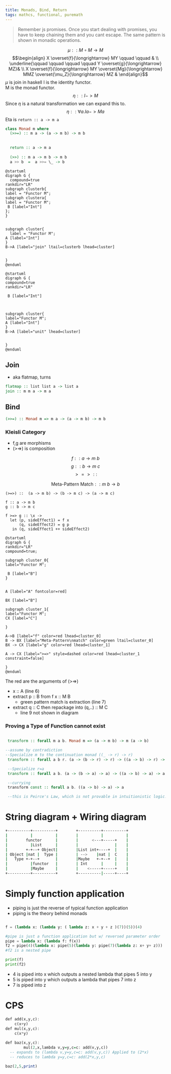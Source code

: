 ```yaml
---
title: Monads, Bind, Return
tags: mathcs, functional, puremath
---
```


 > Remember js promises. Once you start dealing with promises, you have to keep chaining them and you cant escape. The same pattern is shown in monadic operations.


$$ \mu :: M \circ M \rightarrow  M $$
$$\begin{align}
X \overset{f}{\longrightarrow} MY \qquad \qquad & \\
\underline{\qquad \qquad \qquad \qquad Y \overset{g}{\longrightarrow} MZ}& \\
X \overset{f}{\longrightarrow} MY \overset{Mg}{\longrightarrow} MMZ \overset{\mu_Z}{\longrightarrow} MZ &
\end{align}$$
$\mu$ is join in haskell
I is the identity functor.  
M is the monad functor.  
$$ \eta :: I -> M $$
Since $\eta$ is a natural transformation we can expand this to.  
$$ \eta :: \forall a. Ia -> Ma $$
Eta is `return :: a -> m a`
```haskell
class Monad m where
  (>>=) :: m a -> (a -> m b) -> m b
  
   
  return :: a -> m a
 
  (>>) :: m a -> m b -> m b
  a >> b  =  a >>= \_ -> b    
```



```plantuml
@startuml
digraph G {
  compound=true
rankdir="LR"
subgraph clusterb{
label = "Functor M";
subgraph clustera{
label = "Functor M";
 B [label="Int"]
};
}


subgraph cluster{
  label = "Functor M";
A [label="Int"]
}
B->A [label="join" ltail=clusterb lhead=cluster]


}
@enduml
```

```plantuml
@startuml
digraph G {
compound=true
rankdir="LR"

 B [label="Int"]



subgraph cluster{
label="Functor M";
A [label="Int"]
}
B->A [label="unit" lhead=cluster]


}
@enduml
```

## Join

* aka flatmap, turns 

```hs
flatmap :: list list a -> list a
join :: m m a -> m a
```


## Bind

```haskell
(>>=) :: Monad m => m a -> (a -> m b) -> m b
```

### Kleisli Category

* f,g are morphisms
* (>=>) is composition

$$ f :: a \rightarrow m\ b$$
$$ g :: b \rightarrow m\ c$$
$$ >=> :: $$

$$\text{Meta-Pattern Match} :: m\ b \rightarrow b$$

```{.haskell .numberLines}
(>=>) ::  (a -> m b) -> (b -> m c) -> (a -> m c)

f :: a -> m b
g :: b -> m c

f >=> g :: \x ->
  let (p, sideEffect1) = f x
      (q, sideEffect2) = g p
   in (q, sideEffect1 ++ sideEffect2) 

```

```plantuml
@startuml
digraph G {
rankdir="LR"
compound=true;

subgraph cluster_0{
label="Functor M";

 B [label="B"]
}


A [label="A" fontcolor=red]

BX [label="B"]

subgraph cluster_1{
label="Functor M";
CX [label="C"]

}

A->B [label="f" color=red lhead=cluster_0]
B -> BX [label="Meta-Pattern\nmatch" color=green ltail=cluster_0]
BX -> CX [label="g" color=red lhead=cluster_1]

A -> CX [label=">=>" style=dashed color=red lhead=cluster_1 constraint=false]

}
@enduml
```

The red are the arguments of (>=>)

* x :: A  (line 6)
* extract p :: B from f x :: M B
  * green pattern match is extraction (line 7)
* extract q :: C then repackage into (q,..) :: M C
  * line 9 not shown in diagram
  
### Proving a Type of Function cannot exist

```haskell

 transform :: forall m a b. Monad m => (a -> m b) -> m (a -> b)

--assume by contradiction
--Specialize m to the continuation monad ((_ -> r) -> r)
 transform :: forall a b r. (a -> (b -> r) -> r) -> ((a -> b) -> r) -> r

 --Specialize r=a
 transform :: forall a b. (a -> (b -> a) -> a) -> ((a -> b) -> a) -> a

 --currying 
 transform const :: forall a b. ((a -> b) -> a) -> a

 --this is Peirce's Law, which is not provable in intuitionistic logic. Contradiction.
 ```


# String diagram + Wiring diagram

 ```bash
+----------+----------+        +----------+----------+
|          |          |        |          |          |
|        functor      |        |      <---+-----+    |
|          |List      |        |                |    |
|        +-+--+ Object|        |List int+----+  |    |
| Object |nat |  Type |        | -->    |nat |  C    |
|   Type +-+--+       |        |Maybe   +-+--+  |    |
|          |functor   |        | Int      |     |    |
|          |Maybe     |        |    <-----+-----+    |
+----------+----------+        +----------|-----+----+
```


# Simply function application

* piping is just the reverse of typical function application
* piping is the theory behind monads

```py

f = (lambda x: (lambda y: ( lambda z: x + y + z )(7))(5))(4)

#pipe is just a function application but w/ reversed parameter order
pipe = lambda x: (lambda f: f(x))
f2 = pipe(4)(lambda x: pipe(5)(lambda y: pipe(7)(lambda z: x+ y+ z)))
#f2 is a nested pipe

print(f)
print(f2)
```
* 4 is piped into x which outputs a nested lambda that pipes 5 into y
* 5 is piped into y  which outputs a lambda that pipes 7 into z
* 7 is piped into z


# CPS 

```hs
def add(x,y,c):
    c(x+y)
def mul(x,y,c):
    c(x*y)
    
def baz(x,y,c):
        mul(2,x,lambda v,y=y,c=c: add(v,y,c))
  -- expands to (lambda v,y=y,c=c: add(v,y,c)) Applied to (2*x)
  -- reduces to lambda y=y,c=c: add(2*x,y,c)

baz(2,5,print)
```